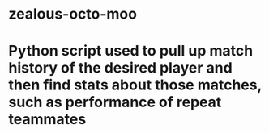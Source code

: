 # zealous-octo-moo
# Python script used to pull up match history of the desired player and then find stats about those matches, such as performance of repeat teammates
